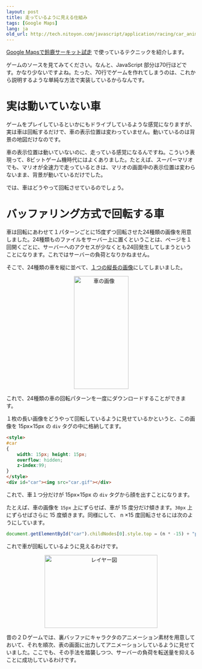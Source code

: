 ```yaml
---
layout: post
title: 走っているように見える仕組み
tags: [Google Maps]
lang: ja
old_url: http://tech.nitoyon.com/javascript/application/racing/car_anime.html
---
```

[Google Mapsで鈴鹿サーキット試走](/javascript/application/racing/1/) で使っているテクニックを紹介します。

ゲームのソースを見てみてください。なんと、JavaScript 部分は70行ほどです。かなり少ないですよね。たった、70行でゲームを作れてしまうのは、これから説明するような単純な方法で実装しているからなんです。


実は動いていない車
==================

ゲームをプレイしているといかにもドライブしているような感覚になりますが、実は車は回転するだけで、車の表示位置は変わっていません。動いているのは背景の地図だけなのです。

車の表示位置は動いていないのに、走っている感覚になるんですね。こういう表現って、8ビットゲーム機時代にはよくありました。たとえば、スーパーマリオでも、マリオが全速力で走っているときは、マリオの画面中の表示位置は変わらないまま、背景が動いているだけでした。

では、車はどうやって回転させているのでしょう。


バッファリング方式で回転する車
==============================

車は回転にあわせて１パターンごとに15度ずつ回転させた24種類の画像を用意しました。24種類ものファイルをサーバー上に置くということは、ページを１回開くごとに、サーバーへのアクセスが少なくとも24回発生してしまうということになります。これではサーバーの負荷となりかねません。

そこで、24種類の車を縦に並べて、<a href="1/car.gif">１つの縦長の画像</a>にしてしまいました。

<center><img src="car_anime.gif" width="145" height="300" alt="車の画像"></center>

これで、24種類の車の回転パターンを一度にダウンロードすることができます。

１枚の長い画像をどうやって回転しているように見せているかというと、この画像を 15px×15px の `div` タグの中に格納してます。

```html
<style>
#car
{
    width: 15px; height: 15px;
    overflow: hidden;
    z-index:99;
}
</style>
<div id="car"><img src="car.gif"></div>
```

これで、車１つ分だけが 15px×15px の `div` タグから顔を出すことになります。

たとえば、車の画像を `15px` 上にずらせば、車が 15 度分だけ傾きます。`30px` 上にずらせばさらに 15 度傾きます。同様にして、 n ×15 度回転させるには次のようにしています。

```javascript
document.getElementById("car").childNodes[0].style.top = (n * -15) + "px";
```

これで車が回転しているように見えるわけです。

<center><img src="car_anime2.gif" width="300" height="194" alt="レイヤー図"></center>

昔の２Ｄゲームでは、裏バッファにキャラクタのアニメーション素材を用意しておいて、それを順次、表の画面に出力してアニメーションしているように見せていました。ここでも、その手法を踏襲しつつ、サーバーの負荷を転送量を抑えることに成功しているわけです。
